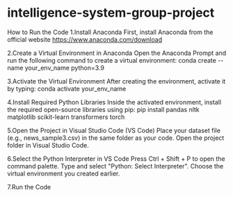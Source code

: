 # intelligence-system-group-project
 How to Run the Code
1.Install Anaconda
First, install Anaconda from the official website https://www.anaconda.com/download

2.Create a Virtual Environment in Anaconda
Open the Anaconda Prompt and run the following command to create a virtual environment:
conda create --name your_env_name python=3.9

3.Activate the Virtual Environment
After creating the environment, activate it by typing:
conda activate your_env_name

4.Install Required Python Libraries
Inside the activated environment, install the required open-source libraries using pip:
pip install pandas nltk matplotlib scikit-learn transformers torch

5.Open the Project in Visual Studio Code (VS Code)
Place your dataset file (e.g., news_sample3.csv) in the same folder as your code.
Open the project folder in Visual Studio Code.

6.Select the Python Interpreter in VS Code
Press Ctrl + Shift + P to open the command palette.
Type and select "Python: Select Interpreter".
Choose the virtual environment you created earlier.

7.Run the Code


